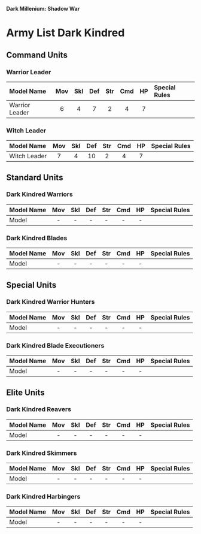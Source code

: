 **Dark Millenium: Shadow War**

Army List Dark Kindred
======================

## Command Units

### Warrior Leader

| Model Name        | Mov | Skl | Def | Str | Cmd | HP  | Special Rules     |
| :---------------- | :-: | :-: | :-: | :-: | :-: | :-: | :---------------- |
| Warrior Leader    | 6   | 4   | 7   | 2   | 4   | 7   |                   |

### Witch Leader

| Model Name        | Mov | Skl | Def | Str | Cmd | HP  | Special Rules     |
| :---------------- | :-: | :-: | :-: | :-: | :-: | :-: | :---------------- |
| Witch Leader      | 7   | 4   | 10  | 2   | 4   | 7   |                   |

## Standard Units

### Dark Kindred Warriors

| Model Name        | Mov | Skl | Def | Str | Cmd | HP  | Special Rules     |
| :---------------- | :-: | :-: | :-: | :-: | :-: | :-: | :---------------- |
| Model             | -   | -   | -   | -   | -   | -   |                   |

### Dark Kindred Blades

| Model Name        | Mov | Skl | Def | Str | Cmd | HP  | Special Rules     |
| :---------------- | :-: | :-: | :-: | :-: | :-: | :-: | :---------------- |
| Model             | -   | -   | -   | -   | -   | -   |                   |

## Special Units

### Dark Kindred Warrior Hunters

| Model Name        | Mov | Skl | Def | Str | Cmd | HP  | Special Rules     |
| :---------------- | :-: | :-: | :-: | :-: | :-: | :-: | :---------------- |
| Model             | -   | -   | -   | -   | -   | -   |                   |

### Dark Kindred Blade Executioners

| Model Name        | Mov | Skl | Def | Str | Cmd | HP  | Special Rules     |
| :---------------- | :-: | :-: | :-: | :-: | :-: | :-: | :---------------- |
| Model             | -   | -   | -   | -   | -   | -   |                   |

## Elite Units

### Dark Kindred Reavers

| Model Name        | Mov | Skl | Def | Str | Cmd | HP  | Special Rules     |
| :---------------- | :-: | :-: | :-: | :-: | :-: | :-: | :---------------- |
| Model             | -   | -   | -   | -   | -   | -   |                   |

### Dark Kindred Skimmers

| Model Name        | Mov | Skl | Def | Str | Cmd | HP  | Special Rules     |
| :---------------- | :-: | :-: | :-: | :-: | :-: | :-: | :---------------- |
| Model             | -   | -   | -   | -   | -   | -   |                   |

### Dark Kindred Harbingers

| Model Name        | Mov | Skl | Def | Str | Cmd | HP  | Special Rules     |
| :---------------- | :-: | :-: | :-: | :-: | :-: | :-: | :---------------- |
| Model             | -   | -   | -   | -   | -   | -   |                   |